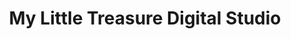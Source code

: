 ---
title: "My Little Treasure Digital Studio"
url: /naic/my-little-treasure-digital-studio/
shop: Foto
---